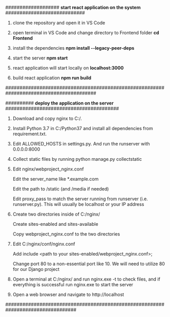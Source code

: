 ################### **start react application on the system** ############################

1. clone the repository and open it in VS Code
2. open terminal in VS Code and change directory to Frontend folder 
 **cd Frontend**
 
3. install the dependencies
 **npm install --legacy-peer-deps**

4. start the server 
 **npm start**

5. react application will start locally on **localhost:3000**
6. build react application
 **npm run build**

########################################################################################


########## **deploy the application on the server** ########################################


1. Download and copy nginx to C:/.

2. Install Python 3.7 in C:/Python37 and install all dependencies from requirement.txt.

3. Edit ALLOWED_HOSTS in settings.py. And run the runserver with 0.0.0.0:8000

4. Collect static files by running python manage.py collectstatic

5. Edit nginx/webproject_nginx.conf

    Edit the server_name like *.example.com
    
    Edit the path to /static (and /media if needed)
    
    Edit proxy_pass to match the server running from runserver (i.e. runserver.py). This will usually be localhost or your IP address

6. Create two directories inside of C:/nginx/

    Create sites-enabled and sites-available
    
    Copy webproject_nginx.conf to the two directories

7. Edit C:/nginx/conf/nginx.conf

    Add include <path to your sites-enabled/webproject_nginx.conf>;
    
    Change port 80 to a non-essential port like 10. We will need to utilize 80 for our Django project

8. Open a terminal at C:/nginx/ and run nginx.exe -t to check files, and if everything is successful run nginx.exe to start the server

9. Open a web browser and navigate to http://localhost

#################################################################################
